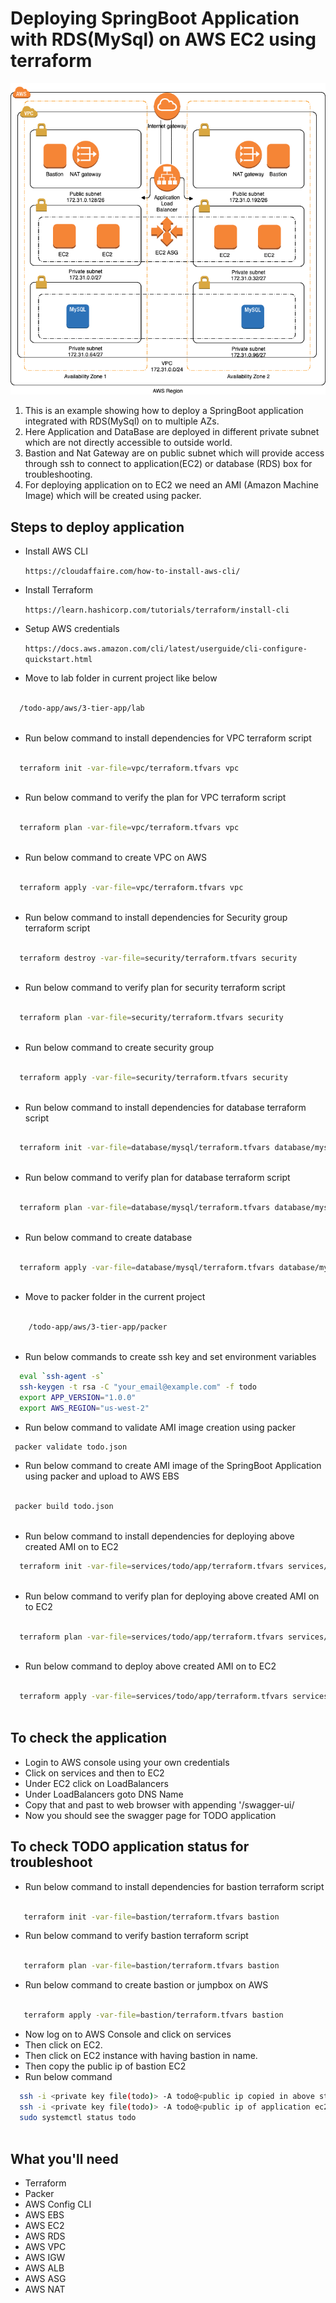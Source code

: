 # Deploying SpringBoot Application with RDS(MySql) on AWS EC2 using terraform

![SpringBoot-RDS-MySql-EC2](todo_phase_1.png)

1. This is an example showing how to deploy a SpringBoot application integrated with RDS(MySql) on to multiple AZs.
2. Here Application  and DataBase are deployed in different private subnet which are not directly accessible to outside world.
3. Bastion and Nat Gateway are on public subnet which will provide access through ssh to connect to application(EC2) or database (RDS) box for troubleshooting.
4. For deploying application on to EC2 we need an AMI (Amazon Machine Image) which will be created using packer.

## Steps to deploy application ##

- Install AWS CLI

  `https://cloudaffaire.com/how-to-install-aws-cli/`
  
- Install Terraform

  `https://learn.hashicorp.com/tutorials/terraform/install-cli`
  
- Setup AWS credentials

  `https://docs.aws.amazon.com/cli/latest/userguide/cli-configure-quickstart.html`
  
- Move to lab folder  in current project like below

```bash 
  
  /todo-app/aws/3-tier-app/lab
    
```
  
- Run below command to install dependencies for VPC terraform script

```bash 
     
  terraform init -var-file=vpc/terraform.tfvars vpc 
  
```
- Run below command to verify the plan for VPC terraform script

``` bash 
     
  terraform plan -var-file=vpc/terraform.tfvars vpc 
  
```
- Run below command to create VPC on AWS

``` bash 
     
  terraform apply -var-file=vpc/terraform.tfvars vpc 
  
```

- Run below command to install dependencies for Security group terraform script

``` bash 
     
  terraform destroy -var-file=security/terraform.tfvars security 
  
```
- Run below command to verify plan for security terraform script

``` bash 
     
  terraform plan -var-file=security/terraform.tfvars security 
  
```
- Run below command to create security group 

``` bash 
     
  terraform apply -var-file=security/terraform.tfvars security 
  
```
- Run below command to install dependencies for database terraform script

``` bash 
     
  terraform init -var-file=database/mysql/terraform.tfvars database/mysql
  
```
- Run below command to verify plan for database terraform script

``` bash 
     
  terraform plan -var-file=database/mysql/terraform.tfvars database/mysql
  
```
- Run below command to create database

``` bash 
     
  terraform apply -var-file=database/mysql/terraform.tfvars database/mysql
  
```
- Move to packer folder in the current project
 
``` bash
    
    /todo-app/aws/3-tier-app/packer
    
```
- Run below commands to create ssh key and set environment variables

``` bash     
  eval `ssh-agent -s`
  ssh-keygen -t rsa -C "your_email@example.com" -f todo
  export APP_VERSION="1.0.0"
  export AWS_REGION="us-west-2"       
```
  
- Run below command to validate AMI image creation using packer

``` bash
 packer validate todo.json
```
- Run below command to create AMI image of the SpringBoot Application using packer and upload to AWS EBS

``` bash
  
 packer build todo.json
     
```
- Run below command to install dependencies for deploying above created AMI on to EC2

```bash
  terraform init -var-file=services/todo/app/terraform.tfvars services/todo/app
  
```
- Run below command to verify plan for deploying above created AMI on to EC2

```bash

  terraform plan -var-file=services/todo/app/terraform.tfvars services/todo/app
  
```
- Run below command to  deploy above created AMI on to EC2

```bash

  terraform apply -var-file=services/todo/app/terraform.tfvars services/todo/app
  
```

## To check the application ##

- Login to AWS console using your own credentials
- Click on  services and then to EC2
- Under EC2 click on LoadBalancers
- Under LoadBalancers goto DNS Name
- Copy that and past to web browser with appending '/swagger-ui/
- Now you should see the swagger page for TODO application

## To check TODO application status for troubleshoot ##

- Run below command to install dependencies for bastion terraform script

```bash

   terraform init -var-file=bastion/terraform.tfvars bastion

```

- Run below command to verify  bastion terraform script

```bash

   terraform plan -var-file=bastion/terraform.tfvars bastion

```

- Run below command to create  bastion or jumpbox on AWS

```bash

   terraform apply -var-file=bastion/terraform.tfvars bastion

```
- Now log on to AWS Console and click on services
- Then click on EC2.
- Then click on EC2 instance with having bastion in name.
- Then copy the public ip of bastion EC2
- Run below command 

```bash
  ssh -i <private key file(todo)> -A todo@<public ip copied in above step>
  ssh -i <private key file(todo)> -A todo@<public ip of application ec2 instance>
  sudo systemctl status todo
  
```



## What you'll need

- Terraform
- Packer
- AWS Config CLI
- AWS EBS
- AWS EC2
- AWS RDS
- AWS VPC
- AWS IGW
- AWS ALB
- AWS ASG
- AWS NAT